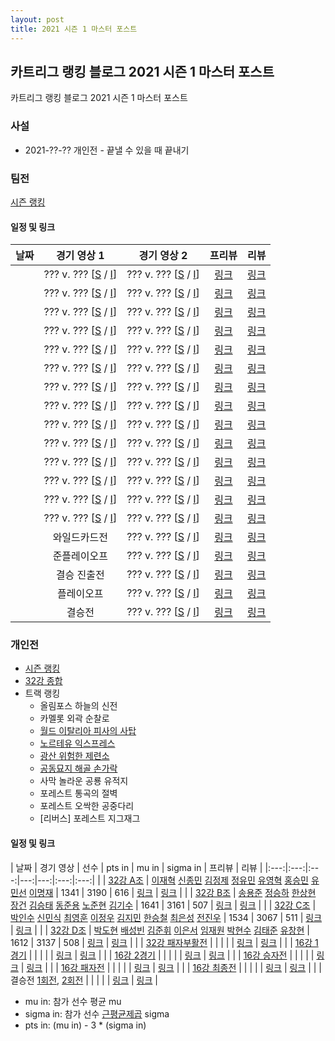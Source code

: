 ```yaml
---
layout: post
title: 2021 시즌 1 마스터 포스트
---
```


## 카트리그 랭킹 블로그 2021 시즌 1 마스터 포스트
카트리그 랭킹 블로그 2021 시즌 1 마스터 포스트

### 사설 

- 2021-??-?? 개인전 - 끝낼 수 있을 때 끝내기

### 팀전 

[시즌 랭킹](../teams-t2021_1/)

#### 일정 및 링크

| 날짜 | 경기 영상 1 | 경기 영상 2 | 프리뷰 | 리뷰 | 
|:---:|:---:|:---:|:---:|:---:|
|  | ??? v. ??? [[S]() / [I]()] | ??? v. ??? [[S]() / [I]()] | [링크]() | [링크]() |
|  | ??? v. ??? [[S]() / [I]()] | ??? v. ??? [[S]() / [I]()] | [링크]() | [링크]() |
|  | ??? v. ??? [[S]() / [I]()] | ??? v. ??? [[S]() / [I]()] | [링크]() | [링크]() |
|  | ??? v. ??? [[S]() / [I]()] | ??? v. ??? [[S]() / [I]()] | [링크]() | [링크]() |
|  | ??? v. ??? [[S]() / [I]()] | ??? v. ??? [[S]() / [I]()] | [링크]() | [링크]() |
|  | ??? v. ??? [[S]() / [I]()] | ??? v. ??? [[S]() / [I]()] | [링크]() | [링크]() |
|  | ??? v. ??? [[S]() / [I]()] | ??? v. ??? [[S]() / [I]()] | [링크]() | [링크]() |
|  | ??? v. ??? [[S]() / [I]()] | ??? v. ??? [[S]() / [I]()] | [링크]() | [링크]() |
|  | ??? v. ??? [[S]() / [I]()] | ??? v. ??? [[S]() / [I]()] | [링크]() | [링크]() |
|  | ??? v. ??? [[S]() / [I]()] | ??? v. ??? [[S]() / [I]()] | [링크]() | [링크]() |
|  | ??? v. ??? [[S]() / [I]()] | ??? v. ??? [[S]() / [I]()] | [링크]() | [링크]() |
|  | ??? v. ??? [[S]() / [I]()] | ??? v. ??? [[S]() / [I]()] | [링크]() | [링크]() |
|  | ??? v. ??? [[S]() / [I]()] | ??? v. ??? [[S]() / [I]()] | [링크]() | [링크]() |
|  | ??? v. ??? [[S]() / [I]()] | ??? v. ??? [[S]() / [I]()] | [링크]() | [링크]() |
|  | 와일드카드전 | ??? v. ??? [[S]() / [I]()] | [링크]() | [링크]() |
|  | 준플레이오프 | ??? v. ??? [[S]() / [I]()] | [링크]() | [링크]() |
|  | 결승 진출전 | ??? v. ??? [[S]() / [I]()] | [링크]() | [링크]() |
|  | 플레이오프 | ??? v. ??? [[S]() / [I]()] | [링크]() | [링크]() |
|  | 결승전 | ??? v. ??? [[S]() / [I]()] | [링크]() | [링크]() |

### 개인전 

- [시즌 랭킹](../singles-s2021_1)
- [32강 종합](../s2021-1-1)
- 트랙 랭킹
    - 올림포스 하늘의 신전
    - 카멜롯 외곽 순찰로
    - [월드 이탈리아 피사의 사탑](../pizza)
    - [노르테유 익스프레스](../noex)
    - [광산 위험한 제련소](../jeryeonso)
    - [공동묘지 해골 손가락](../haeson)
    - 사막 놀라운 공룡 유적지
    - 포레스트 통곡의 절벽
    - 포레스트 오싹한 공중다리
    - [리버스] 포레스트 지그재그

#### 일정 및 링크

| 날짜 | 경기 영상 | 선수 | pts in | mu in | sigma in | 프리뷰 | 리뷰 | 
|:---:|:---:|:---:|---:|---:|:---:|:---:|
|  | [32강 A조]() | [이재혁](../ijaehyeok) [신종민](../shinjongmin) [김정제](../gimjeongje) [정유민](../jeongyumin) [유영혁](../yuyeonghyeok) [홍승민](../hongseungmin) [유민선](../yuminseon) [이명재](../imyeongjae) | 1341 | 3190 | 616 | [링크](../s2021-1-1-1-p) | [링크](../s2021-1-1-1) |
|  | [32강 B조]() | [송용준](../songyongjun) [정승하](../jeongseungha) [한상현](../hansanghyeon) [장건](../janggeon) [김승태](../gimseungtae) [동준용](../dongjunyong) [노준현](../nojunhyeon) [김기수](../gimgisu) | 1641 | 3161 | 507 | [링크](../s2021-1-1-2-p) | [링크](../s2021-1-1-2) |
|  | [32강 C조]() | [박인수](../bakinsu) [신민식](../shinminshik) [최영훈](../choiyeonghun) [이정우](../ijeongu) [김지민](../gimjimin) [한승철](../hanseungcheol) [최은성](../choieunseong) [전진우](../jeonjinwoo) | 1534 | 3067 | 511 | [링크](../s2021-1-1-3-p) | [링크](../s2021-1-1-3) |
|  | [32강 D조]() | [박도현](../bakdohyeon) [배성빈](../baeseongbin) [김준휘](../gimjunhui) [이은서](../ieunseo) [임재원](../imjaewon) [박현수](../bakhyeonsu) [김태준](../gimtaijun) [유창현](../yuchanghyeon) | 1612 | 3137 | 508 | [링크](../s2021-1-1-4-p) | [링크](../s2021-1-1-4) |
|  | [32강 패자부활전]() | | | | | [링크](../s2021-1-2-1-p) | [링크](../s2021-1-2-1) |
|  | [16강 1경기]() | | | | | [링크](../s2021-1-3-1-p) | [링크](../s2021-1-3-1) |
|  | [16강 2경기]() | | | | | [링크](../s2021-1-3-2-p) | [링크](../s2021-1-3-2) |
|  | [16강 승자전]() | | | | | [링크](../s2021-1-4-1-p) | [링크](../s2021-1-4-1) |
|  | [16강 패자전]() | | | | | [링크](../s2021-1-4-2-p) | [링크](../s2021-1-4-2) |
|  | [16강 최종전]() | | | | | [링크](../s2021-1-5-1-p) | [링크](../s2021-1-5-1) |
|  | 결승전 [1회전](), [2회전]() | | | | | [링크](../s2021-1-6-1-p) | [링크](../s2021-1-6-1) |

* mu in: 참가 선수 평균 mu
* sigma in: 참가 선수 [근평균제곱](https://en.wikipedia.org/wiki/Root_mean_square) sigma
* pts in: (mu in) - 3 * (sigma in)

